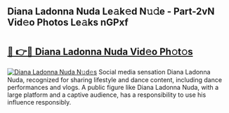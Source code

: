 ## Diana Ladonna Nuda Le𝚊k𝚎d N𝚞𝚍e - Part-2vN Vid𝚎o Photos Le𝚊ks nGPxf

# <h2><a href="http://fbfxnpk.evod.top/?m=Diana+Ladonna+Nuda">🔗 👉🔴 Diana Ladonna Nuda Vid𝚎o Ph𝚘t𝚘s</a></h2>

[![Diana Ladonna Nuda N𝚞d𝚎s](https://i.imgur.com/8V9OHl7.gif)](http://fbfxnpk.evod.top/?m=Diana+Ladonna+Nuda)
Social media sensation Diana Ladonna Nuda, recognized for sharing lifestyle and dance content, including dance performances and vlogs. A public figure like Diana Ladonna Nuda, with a large platform and a captive audience, has a responsibility to use his influence responsibly. 
